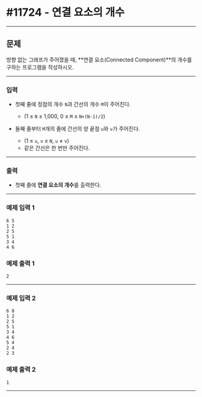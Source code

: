 # #11724 - 연결 요소의 개수

---

## 문제
방향 없는 그래프가 주어졌을 때, **연결 요소(Connected Component)**의 개수를 구하는 프로그램을 작성하시오.

---

### 입력
- 첫째 줄에 정점의 개수 `N`과 간선의 개수 `M`이 주어진다.
    - (1 ≤ `N` ≤ 1,000, 0 ≤ `M` ≤ `N×(N-1)/2`)

- 둘째 줄부터 `M`개의 줄에 간선의 양 끝점 `u`와 `v`가 주어진다.
    - (1 ≤ `u`, `v` ≤ `N`, `u` ≠ `v`)
    - 같은 간선은 한 번만 주어진다.

---

### 출력
- 첫째 줄에 **연결 요소의 개수**를 출력한다.

---

### 예제 입력 1
```text
6 5
1 2
2 5
5 1
3 4
4 6
```

### 예제 출력 1
```text
2
```

---

### 예제 입력 2
```text
6 8
1 2
2 5
5 1
3 4
4 6
5 4
2 4
2 3
```

### 예제 출력 2
```text
1
```

---